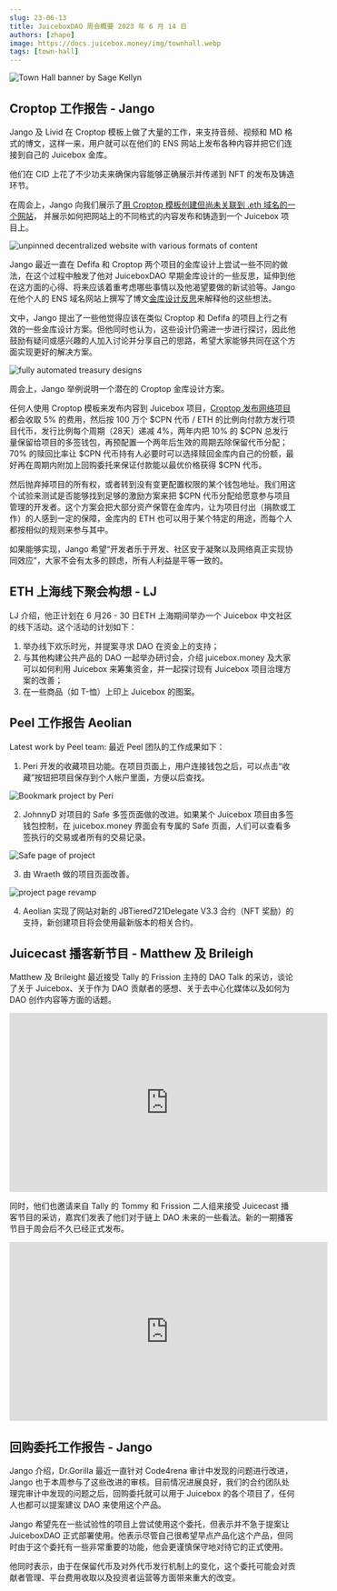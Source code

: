 ```yaml
---
slug: 23-06-13
title: JuiceboxDAO 周会概要 2023 年 6 月 14 日
authors: [zhape]
image: https://docs.juicebox.money/img/townhall.webp
tags: [town-hall]
---
```


![Town Hall banner by Sage Kellyn](https://docs.juicebox.money/img/townhall.webp)

## Croptop 工作报告 - Jango

Jango 及 Livid 在 Croptop 模板上做了大量的工作，来支持音频、视频和 MD 格式的博文，这样一来，用户就可以在他们的 ENS 网站上发布各种内容并把它们连接到自己的 Juicebox 金库。

他们在 CID 上花了不少功夫来确保内容能够正确展示并传递到 NFT 的发布及铸造环节。

在周会上，Jango 向我们展示了[用 Croptop 模板创建但尚未关联到 .eth 域名的一个网站](https://ipfs.io/ipns/k51qzi5uqu5di0scaadzossc8tf6bupz2hbfvpfq56sg9g8afn5bnauuyab8zg/)， 并展示如何把网站上的不同格式的内容发布和铸造到一个 Juicebox 项目上。

![unpinned decentralized website with various formats of content](croptop_diff_formats.webp)

Jango 最近一直在 Defifa 和 Croptop 两个项目的金库设计上尝试一些不同的做法，在这个过程中触发了他对 JuiceboxDAO 早期金库设计的一些反思，延伸到他在这方面的心得、将来应该着重考虑哪些事情以及他渴望要做的新试验等。Jango 在他个人的 ENS 域名网站上撰写了博文[金库设计反思](https://blog.jango.eth.limo/38C20F69-0391-4C54-AA5F-9658265A204C/)来解释他的这些想法。

文中，Jango 提出了一些他觉得应该在类似 Croptop 和 Defifa 的项目上行之有效的一些金库设计方案。但他同时也认为，这些设计仍需进一步进行探讨，因此他鼓励有疑问或感兴趣的人加入讨论并分享自己的思路，希望大家能够共同在这个方面实现更好的解决方案。

![fully automated treasury designs](automated_treasury_designs.webp)

周会上，Jango 举例说明一个潜在的 Croptop 金库设计方案。

任何人使用 Croptop 模板来发布内容到 Juicebox 项目，[Croptop 发布网络项目](https://goerli.juicebox.money/v2/p/1016)都会收取 5% 的费用，然后按 100 万个 $CPN 代币 / ETH 的比例向付款方发行项目代币，发行比例每个周期（28天）递减 4%，两年内把 10% 的 $CPN 总发行量保留给项目的多签钱包，再预配置一个两年后生效的周期去除保留代币分配；70% 的赎回比率让 $CPN 代币持有人必要时可以选择赎回金库内自己的份额，最好再在周期内附加上回购委托来保证付款能以最优价格获得 $CPN 代币。

然后抛弃掉项目的所有权，或者转到没有变更配置权限的某个钱包地址。我们用这个试验来测试是否能够找到足够的激励方案来把 $CPN 代币分配给愿意参与项目管理的开发者。这个方案会把大部分资产保管在金库内，让为项目付出（捐款或工作）的人感到一定的保障，金库内的 ETH 也可以用于某个特定的用途，而每个人都按相似的规则来参与其中。

如果能够实现，Jango 希望“开发者乐于开发、社区安于凝聚以及网络真正实现协同效应”，大家不会有太多的顾虑，所有人利益是平等一致的。

## ETH 上海线下聚会构想 - LJ

LJ 介绍，他正计划在 6 月26 - 30 日ETH 上海期间举办一个 Juicebox 中文社区的线下活动。这个活动的计划如下：

1. 举办线下欢乐时光，并提案寻求 DAO 在资金上的支持；
2. 与其他构建公共产品的 DAO 一起举办研讨会，介绍 juicebox.money 及大家可以如何利用 Juicebox 来筹集资金，并一起探讨现有 Juicebox 项目治理方案的改善；
3. 在一些商品（如 T-恤）上印上 Juicebox 的图案。

## Peel 工作报告 Aeolian

Latest work by Peel team: 最近 Peel 团队的工作成果如下：

1. Peri 开发的收藏项目功能。在项目页面上，用户连接钱包之后，可以点击“收藏”按钮把项目保存到个人帐户里面，方便以后查找。

![Bookmark project by Peri](project_bookmark.webp)

2. JohnnyD 对项目的 Safe 多签页面做的改进。如果某个 Juicebox 项目由多签钱包控制，在 juicebox.money 界面会有专属的 Safe 页面，人们可以查看多签执行的交易或者所有的交易记录。

![Safe page of project](project_safe_page.webp)

3. 由 Wraeth 做的项目页面改善。

![project page revamp](project_page_revamp.webp)

4. Aeolian 实现了网站对新的 JBTiered721Delegate V3.3 合约（NFT 奖励）的支持，新创建项目将会使用最新版本的相关合约。

## Juicecast 播客新节目 - Matthew 及 Brileigh

Matthew 及 Brileight 最近接受 Tally 的 Frission 主持的 DAO Talk 的采访，谈论了关于 Juicebox、关于作为 DAO 贡献者的感想、关于去中心化媒体以及如何为 DAO 创作内容等方面的话题。

<iframe width="560" height="315" src="https://www.youtube.com/embed/GS-qoOZQ7F0" title="YouTube video player" frameborder="0" allow="accelerometer; autoplay; clipboard-write; encrypted-media; gyroscope; picture-in-picture; web-share" allowfullscreen></iframe>

同时，他们也邀请来自 Tally 的 Tommy 和 Frission 二人组来接受 Juicecast 播客节目的采访，嘉宾们发表了他们对于链上 DAO 未来的一些看法。新的一期播客节目于周会后不久已经正式发布。

<iframe width="560" height="315" src="https://www.youtube.com/embed/aIoPZD2ki7Y" title="YouTube video player" frameborder="0" allow="accelerometer; autoplay; clipboard-write; encrypted-media; gyroscope; picture-in-picture; web-share" allowfullscreen></iframe>

## 回购委托工作报告 - Jango

Jango 介绍，Dr.Gorilla 最近一直针对 Code4rena 审计中发现的问题进行改进，Jango 也于本周参与了这些改进的审核。目前情况进展良好，我们的合约团队处理完审计中发现的问题之后，回购委托就可以用于 Juicebox 的各个项目了，任何人也都可以提案建议 DAO 来使用这个产品。

Jango 希望先在一些试验性的项目上尝试使用这个委托，但表示并不急于提案让 JuiceboxDAO 正式部署使用。他表示尽管自己很希望早点产品化这个产品，但同时由于这个委托有一些非常重要的功能，他会更谨慎保守地对待它的正式使用。

他同时表示，由于在保留代币及对外代币发行机制上的变化，这个委托可能会对贡献者管理、平台费用收取以及投资者运营等方面带来重大的改变。
